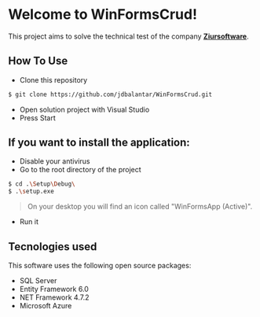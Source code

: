 # Welcome to WinFormsCrud!

This project aims to solve the technical test of the company **[Ziursoftware](https://www.ziursoftware.com/)**.


## How To Use


- Clone this repository
```bash
$ git clone https://github.com/jdbalantar/WinFormsCrud.git
```
- Open solution project with Visual Studio
- Press Start


## If you want to install the application:


- Disable your antivirus
- Go to the root directory of the project
```bash
$ cd .\Setup\Debug\
$ .\setup.exe
```
> On your desktop you will find an icon called "WinFormsApp (Active)".
- Run it

##  Tecnologies used

This software uses the following open source packages:

- SQL Server
- Entity Framework 6.0
- NET Framework 4.7.2
- Microsoft Azure
